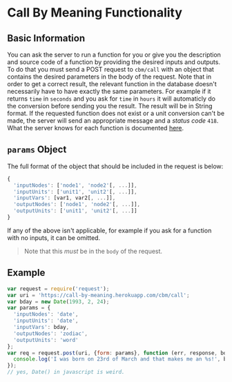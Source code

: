 # Call By Meaning Functionality

## Basic Information

You can ask the server to run a function for you or give you the description and source code of a function by providing the desired inputs and outputs. To do that you must send a POST request to `cbm/call` with an object that contains the desired parameters in the body of the request. Note that in order to get a correct result, the relevant function in the database doesn't necessarily have to have exactly the same parameters. For example if it returns `time` in `seconds` and you ask for `time` in `hours` it will automaticly do the conversion before sending you the result. The result will be in String format. If the requested function does not exist or a unit conversion can't be made, the server will send an appropriate message and a *status code* `418`. What the server knows for each function is documented [here](./MODELS.md).

## `params` Object

The full format of the object that should be included in the request is below:

``` javascript
{
  'inputNodes': ['node1', 'node2'[, ...]],
  'inputUnits': ['unit1', 'unit2'[, ...]],
  'inputVars': [var1, var2[, ...]],
  'outputNodes': ['node1', 'node2'[, ...]],
  'outputUnits': ['unit1', 'unit2'[, ...]]
}
```

If any of the above isn't applicable, for example if you ask for a function with no inputs, it can be omitted.

>Note that this *must*  be in the `body` of the request.

## Example

``` javascript
var request = require('request');
var uri = 'https://call-by-meaning.herokuapp.com/cbm/call';
var bday = new Date(1993, 2, 24);
var params = {
  'inputNodes': 'date',
  'inputUnits': 'date',
  'inputVars': bday,
  'outputNodes': 'zodiac',
  'outputUnits': 'word'
};
var req = request.post(uri, {form: params}, function (err, response, body) {
  console.log('I was born on 23rd of March and that makes me an %s!', body);
});
// yes, Date() in javascript is weird.
```